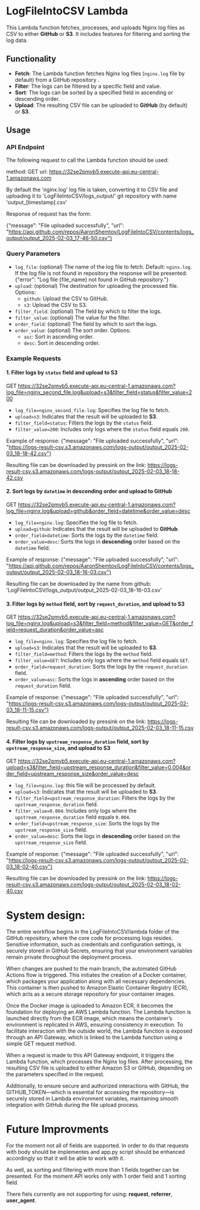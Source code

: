# LogFileIntoCSV Lambda

This Lambda function fetches, processes, and uploads Nginx log files as CSV to either **GitHub** or **S3**. It includes features for filtering and sorting the log data.

## Functionality
- **Fetch**: The Lambda function fetches Nginx log files (`nginx.log` file by default) from a GitHub repository .
- **Filter**: The logs can be filtered by a specific field and value.
- **Sort**: The logs can be sorted by a specified field in ascending or descending order.
- **Upload**: The resulting CSV file can be uploaded to **GitHub** (by default) or **S3**.

## Usage

### API Endpoint

The following request to call the Lambda function should be used:

method: GET
url: https://32se2pmvb5.execute-api.eu-central-1.amazonaws.com

By default the 'nginx.log' log file is taken, converting it to CSV file and uploading it to 'LogFileIntoCSV/logs_output/' git repository with name 'output_[timestamp].csv'

Response of request has the form:

{"message": "File uploaded successfully", "url": "https://api.github.com/repos/AaronShemtov/LogFileIntoCSV/contents/logs_output/output_2025-02-03_17-46-50.csv"}

### Query Parameters

- `log_file`: (optional) The name of the log file to fetch. Default: `nginx.log`.
 If the log file is not found in repository the response will be presented:
 {"error": "Log file {file_name} not found in GitHub repository."}
- `upload`: (optional) The destination for uploading the processed file. Options:
  - `github`: Upload the CSV to GitHub.
  - `s3`: Upload the CSV to S3.
- `filter_field`: (optional) The field by which to filter the logs.
- `filter_value`: (optional) The value for the filter.
- `order_field`: (optional) The field by which to sort the logs.
- `order_value`: (optional) The sort order. Options:
  - `asc`: Sort in ascending order.
  - `desc`: Sort in descending order.

### Example Requests

#### 1. Filter logs by `status` field and upload to S3

GET
https://32se2pmvb5.execute-api.eu-central-1.amazonaws.com?log_file=nginx_second_file.log&upload=s3&filter_field=status&filter_value=200

- `log_file=nginx_second_file.log`: Specifies the log file to fetch.
- `upload=s3`: Indicates that the result will be uploaded to **S3**.
- `filter_field=status`: Filters the logs by the `status` field.
- `filter_value=200`: Includes only logs where the `status` field equals `200`.

Example of response: {"message": "File uploaded successfully", "url": "https://logs-result-csv.s3.amazonaws.com/logs-output/output_2025-02-03_18-18-42.csv"}

Resulting file can be downloaded by pressink on the link:
https://logs-result-csv.s3.amazonaws.com/logs-output/output_2025-02-03_18-18-42.csv

#### 2. Sort logs by `datetime` in descending order and upload to GitHub

GET
https://32se2pmvb5.execute-api.eu-central-1.amazonaws.com?log_file=nginx.log&upload=github&order_field=datetime&order_value=desc

- `log_file=nginx.log`: Specifies the log file to fetch.
- `upload=github`: Indicates that the result will be uploaded to **GitHub**.
- `order_field=datetime`: Sorts the logs by the `datetime` field.
- `order_value=desc`: Sorts the logs in **descending** order based on the `datetime` field.

Example of response: {"message": "File uploaded successfully", "url": "https://api.github.com/repos/AaronShemtov/LogFileIntoCSV/contents/logs_output/output_2025-02-03_18-16-03.csv"}

Resulting file can be downloaded by the name from github:
'LogFileIntoCSV/logs_output/output_2025-02-03_18-16-03.csv'


#### 3. Filter logs by `method` field, sort by `request_duration`, and upload to S3

GET
https://32se2pmvb5.execute-api.eu-central-1.amazonaws.com?log_file=nginx.log&upload=s3&filter_field=method&filter_value=GET&order_field=request_duration&order_value=asc

- `log_file=nginx.log`: Specifies the log file to fetch.
- `upload=s3`: Indicates that the result will be uploaded to **S3**.
- `filter_field=method`: Filters the logs by the `method` field.
- `filter_value=GET`: Includes only logs where the `method` field equals `GET`.
- `order_field=request_duration`: Sorts the logs by the `request_duration` field.
- `order_value=asc`: Sorts the logs in **ascending** order based on the `request_duration` field.

Example of response: {"message": "File uploaded successfully", "url": "https://logs-result-csv.s3.amazonaws.com/logs-output/output_2025-02-03_18-11-15.csv"}

Resulting file can be downloaded by pressink on the link:
https://logs-result-csv.s3.amazonaws.com/logs-output/output_2025-02-03_18-11-15.csv

#### 4. Filter logs by `upstream_response_duration` field, sort by `upstream_response_size`, and upload to S3

GET
https://32se2pmvb5.execute-api.eu-central-1.amazonaws.com?upload=s3&filter_field=upstream_response_duration&filter_value=0.004&order_field=upstream_response_size&order_value=desc

- `log_file=nginx.log`: this file will be processed by default.
- `upload=s3`: Indicates that the result will be uploaded to **S3**.
- `filter_field=upstream_response_duration`: Filters the logs by the `upstream_response_duration` field.
- `filter_value=0.004`: Includes only logs where the `upstream_response_duration` field equals `0.004`.
- `order_field=upstream_response_size`: Sorts the logs by the `upstream_response_size` field.
- `order_value=desc`: Sorts the logs in **descending** order based on the `upstream_response_size` field.

Example of response: {"message": "File uploaded successfully", "url": "https://logs-result-csv.s3.amazonaws.com/logs-output/output_2025-02-03_18-02-40.csv"}

Resulting file can be downloaded by pressink on the link:
https://logs-result-csv.s3.amazonaws.com/logs-output/output_2025-02-03_18-02-40.csv

# System design:
The entire workflow begins in the LogFileIntoCSV/lambda folder of the GitHub repository, where the core code for processing logs resides. Sensitive information, such as credentials and configuration settings, is securely stored in GitHub Secrets, ensuring that your environment variables remain private throughout the deployment process.

When changes are pushed to the main branch, the automated GitHub Actions flow is triggered. This initiates the creation of a Docker container, which packages your application along with all necessary dependencies. This container is then pushed to Amazon Elastic Container Registry (ECR), which acts as a secure storage repository for your container images.

Once the Docker image is uploaded to Amazon ECR, it becomes the foundation for deploying an AWS Lambda function. The Lambda function is launched directly from the ECR image, which means the container’s environment is replicated in AWS, ensuring consistency in execution. To facilitate interaction with the outside world, the Lambda function is exposed through an API Gateway, which is linked to the Lambda function using a simple GET request method.

When a request is made to this API Gateway endpoint, it triggers the Lambda function, which processes the Nginx log files. After processing, the resulting CSV file is uploaded to either Amazon S3 or GitHub, depending on the parameters specified in the request.

Additionally, to ensure secure and authorized interactions with GitHub, the GITHUB_TOKEN—which is essential for accessing the repository—is securely stored in Lambda environment variables, maintaining smooth integration with GitHub during the file upload process.

# Future Improvments

For the moment not all of fields are supported. In order to do that requests with body should be implementes and app.py script should be enhanced accordingly so that it will be able to work with it.

As well, as sorting and filtering with more than 1 fields together can be presented. For the moment API works only with 1 order field and 1 sorting field.

There fiels currently are not supporting for using: **request**, **referrer**, **user_agent**. 